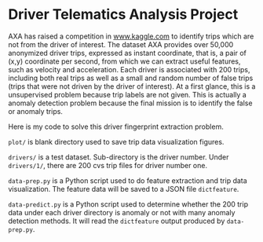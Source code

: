 # Driver Telematics Analysis Project

AXA has raised a competition in www.kaggle.com to identify trips which are not from 
the driver of interest. The dataset AXA provides over 50,000 anonymized driver trips, expressed 
as instant coordinate, that is, a pair of (x,y) coordinate per second, from which we can 
extract useful features, such as velocity and acceleration. Each driver is associated with 200 trips, including
both real trips as well as a small and random number of false trips (trips that were not
driven by the driver of interest). At a first glance, this is a unsupervised problem because trip labels are
not given. This is actually a anomaly detection problem because the final mission is
to identify the false or anomaly trips.

Here is my code to solve this driver fingerprint extraction problem.

`plot/` is blank directory used to save trip data visualization figures.

`drivers/` is a test dataset. Sub-directory is the driver number. Under `drivers/1/`, there are 200 cvs
trip files for driver number one.

`data-prep.py` is a Python script used to do feature extraction and trip data visualization. 
The feature data will be saved to a JSON file `dictfeature`.

`data-predict.py` is a Python script used to determine whether the 200 trip data under 
each driver directory is anomaly or not with many anomaly detection methods. It will read the `dictfeature`
output produced by `data-prep.py`.

